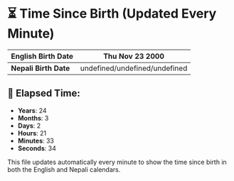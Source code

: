 # ⏳ Time Since Birth (Updated Every Minute)

| **English Birth Date** | Thu Nov 23 2000 |
|------------------------|-------------------------------------|
| **Nepali Birth Date**  | undefined/undefined/undefined                  |

## 📅 Elapsed Time:

- **Years**: 24
- **Months**: 3
- **Days**: 2
- **Hours**: 21
- **Minutes**: 33
- **Seconds**: 34

This file updates automatically every minute to show the time since birth in both the English and Nepali calendars.
